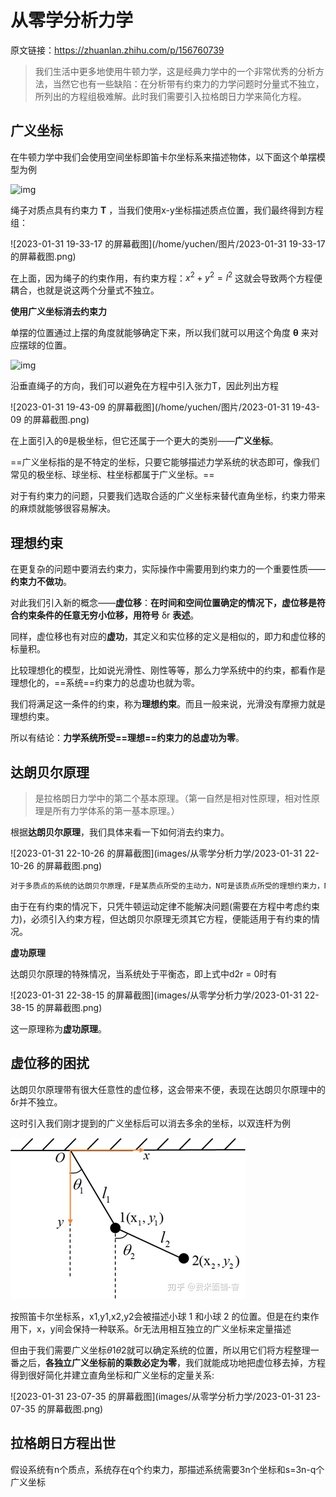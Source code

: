 # 从零学分析力学

原文链接：https://zhuanlan.zhihu.com/p/156760739                                                                                

> 我们生活中更多地使用牛顿力学，这是经典力学中的一个非常优秀的分析方法，当然它也有一些缺陷：在分析带有约束力的力学问题时分量式不独立，所列出的方程组极难解。此时我们需要引入拉格朗日力学来简化方程。



## 广义坐标

在牛顿力学中我们会使用空间坐标即笛卡尔坐标系来描述物体，以下面这个单摆模型为例

![img](https://pic3.zhimg.com/80/v2-b132e048c6c431aa8da865c8eec067ba_720w.jpg)

绳子对质点具有约束力 **T** ，当我们使用x-y坐标描述质点位置，我们最终得到方程组：

![2023-01-31 19-33-17 的屏幕截图](/home/yuchen/图片/2023-01-31 19-33-17 的屏幕截图.png)

在上面，因为绳子的约束作用，有约束方程：$x^2+y^2=l^2$ 这就会导致两个方程便耦合，也就是说这两个分量式不独立。



**使用广义坐标消去约束力**

单摆的位置通过上摆的角度就能够确定下来，所以我们就可以用这个角度 **θ** 来对应摆球的位置。

![img](https://pic4.zhimg.com/80/v2-4579974be31ad5d3fbe5a1d6fdad7eab_720w.webp)

沿垂直绳子的方向，我们可以避免在方程中引入张力T，因此列出方程

![2023-01-31 19-43-09 的屏幕截图](/home/yuchen/图片/2023-01-31 19-43-09 的屏幕截图.png)



在上面引入的θ是极坐标，但它还属于一个更大的类别——**广义坐标**。

==广义坐标指的是不特定的坐标，只要它能够描述力学系统的状态即可，像我们常见的极坐标、球坐标、柱坐标都属于广义坐标。==

对于有约束力的问题，只要我们选取合适的广义坐标来替代直角坐标，约束力带来的麻烦就能够很容易解决。





## 理想约束

在更复杂的问题中要消去约束力，实际操作中需要用到约束力的一个重要性质——**约束力不做功**。

对此我们引入新的概念——**虚位移**：**在时间和空间位置确定的情况下，虚位移是符合约束条件的任意无穷小位移，用符号** δr **表述**。

同样，虚位移也有对应的**虚功**，其定义和实位移的定义是相似的，即力和虚位移的标量积。

比较理想化的模型，比如说光滑性、刚性等等，那么力学系统中的约束，都看作是理想化的，==系统==约束力的总虚功也就为零。

我们将满足这一条件的约束，称为**理想约束**。而且一般来说，光滑没有摩擦力就是理想约束。

所以有结论：**力学系统所受==理想==约束力的总虚功为零**。





## **达朗贝尔原理**

> 是拉格朗日力学中的第二个基本原理。（第一自然是相对性原理，相对性原理是所有力学体系的第一基本原理。）

根据**达朗贝尔原理**，我们具体来看一下如何消去约束力。

![2023-01-31 22-10-26 的屏幕截图](images/从零学分析力学/2023-01-31 22-10-26 的屏幕截图.png)

```c
对于多质点的系统的达朗贝尔原理，F是某质点所受的主动力，N可是该质点所受的理想约束力，N在证明时已被约去。
```

由于在有约束的情况下，只凭牛顿运动定律不能解决问题(需要在方程中考虑约束力)，必须引入约束方程，但达朗贝尔原理无须其它方程，便能适用于有约束的情况。



**虚功原理**

达朗贝尔原理的特殊情况，当系统处于平衡态，即上式中d2r = 0时有

![2023-01-31 22-38-15 的屏幕截图](images/从零学分析力学/2023-01-31 22-38-15 的屏幕截图.png)

这一原理称为**虚功原理**。





## **虚位移的困扰**

达朗贝尔原理带有很大任意性的虚位移，这会带来不便，表现在达朗贝尔原理中的δr并不独立。

这时引入我们刚才提到的广义坐标后可以消去多余的坐标，以双连杆为例

![img](./images/%E4%BB%8E%E9%9B%B6%E5%AD%A6%E5%88%86%E6%9E%90%E5%8A%9B%E5%AD%A6/v2-5e64e98a067a76106e04dbd4f3069654_720w.webp)

按照笛卡尔坐标系，x1,y1,x2,y2会被描述小球 1 和小球 2 的位置。但是在约束作用下，x，y间会保持一种联系。δr无法用相互独立的广义坐标来定量描述

但由于我们需要广义坐标$\theta 1 \theta 2$就可以确定系统的位置，所以用它们将方程整理一番之后，**各独立广义坐标前的乘数必定为零**，我们就能成功地把虚位移去掉，方程得到很好简化并建立直角坐标和广义坐标的定量关系:

![2023-01-31 23-07-35 的屏幕截图](images/从零学分析力学/2023-01-31 23-07-35 的屏幕截图.png)





## **拉格朗日方程出世**

假设系统有n个质点，系统存在q个约束力，那描述系统需要3n个坐标和s=3n-q个广义坐标